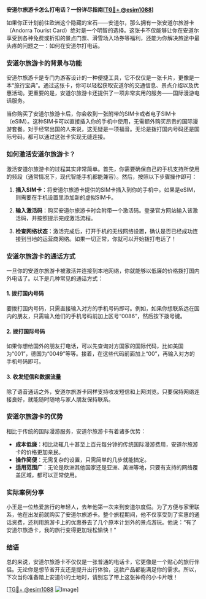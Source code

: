 **安道尔旅游卡怎么打电话？一份详尽指南[[TG💪+ @esim1088](https://t.me/s/esim1088)]**

如果你正计划前往欧洲这个隐藏的宝石——安道尔，那么拥有一张安道尔旅游卡（Andorra Tourist Card）绝对是一个明智的选择。这张卡不仅能够让你在安道尔享受到各种免费或折扣的景点门票、滑雪场入场券等福利，还能为你解决旅途中最头疼的问题之一：如何在安道尔打电话。

### 安道尔旅游卡的背景与功能

安道尔旅游卡是专门为游客设计的一种便捷工具，它不仅仅是一张卡片，更像是一本“旅行宝典”。通过这张卡，你可以轻松获取安道尔的交通信息、景点介绍以及优惠活动。更重要的是，安道尔旅游卡还提供了一项非常实用的服务——国际漫游电话服务。

当你购买了安道尔旅游卡后，你会收到一张附带的SIM卡或者电子SIM卡（eSIM）。这种SIM卡可以直接插入你的手机中使用，无需额外购买昂贵的国际漫游套餐。对于经常出国的人来说，这无疑是一项福音。无论是拨打国内号码还是国际号码，都可以通过这张卡实现无缝连接。

### 如何激活安道尔旅游卡？

激活安道尔旅游卡的过程其实非常简单。首先，你需要确保自己的手机支持所使用的频段（通常情况下，现代智能手机都能兼容）。然后，按照以下步骤操作即可：

1. **插入SIM卡**：将安道尔旅游卡提供的SIM卡插入到你的手机中。如果是eSIM，则需要在手机设置里添加新的虚拟SIM卡。
   
2. **输入激活码**：购买安道尔旅游卡时会附带一个激活码。登录官方网站输入该激活码，并按照提示完成激活流程。

3. **检查网络状态**：激活完成后，打开手机的无线网络设置，确认是否已经成功连接到当地的运营商网络。如果一切正常，你就可以开始拨打电话了！

### 安道尔旅游卡的通话方式

一旦你的安道尔旅游卡被激活并连接到本地网络，你就能够以低廉的价格拨打国内外电话了。以下是几种常见的通话方式：

#### 1. 拨打国内号码
要拨打国内号码，只需直接输入对方的手机号码即可。例如，如果你想联系远在国内的朋友，只需输入他们的手机号码前加上区号“0086”，然后按下拨号键。

#### 2. 拨打国际号码
如果你想给国外的朋友打电话，可以先查询对方国家的国际代码，比如美国为“001”，德国为“0049”等等。接着，在这些代码前面加上“00”，再输入对方的手机号码即可。

#### 3. 收发短信和数据流量
除了语音通话之外，安道尔旅游卡同样支持收发短信和上网浏览。只要保持网络连接良好，就能随时随地与家人朋友保持联系。

### 安道尔旅游卡的优势

相比于传统的国际漫游服务，安道尔旅游卡有着诸多优势：

- **成本低廉**：相比动辄几十甚至上百元每分钟的传统国际漫游费用，安道尔旅游卡的价格更加亲民。
- **操作简便**：无需复杂的设置，只需简单的几步就能搞定。
- **适用范围广**：无论是欧洲其他国家还是亚洲、美洲等地，只要有支持的网络覆盖区域，都可以正常使用。

### 实际案例分享

小王是一位热爱旅行的年轻人，去年他第一次来到安道尔度假。为了方便与家里联系，他在出发前就购买了安道尔旅游卡。整个旅程期间，他不仅享受到了实惠的通话资费，还利用旅游卡上的优惠券去了几个原本计划外的景点游玩。他说：“有了安道尔旅游卡，我的旅行变得更加轻松愉快！”

### 结语

总的来说，安道尔旅游卡不仅仅是一张普通的电话卡，它更像是一个贴心的旅行伴侣。无论你是想节省开支还是提升出行体验，这款产品都能满足你的需求。所以，下次当你准备踏上安道尔的土地时，请别忘了带上这张神奇的小卡片哦！

[[TG💪+ @esim1088](https://t.me/s/esim1088) ![Image](https://i.postimg.cc/4NQfJmqS/Snipaste-2025-05-13-00-14-12.png)]